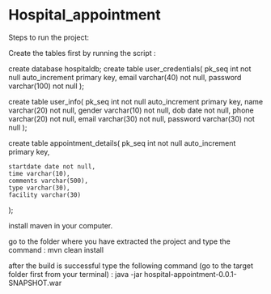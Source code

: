 # Hospital_appointment
Steps to run the project: 

Create the tables first by running the script : 

create database hospitaldb;
create table user_credentials(
	pk_seq int not null auto_increment primary key,
	email varchar(40) not null,
	password varchar(100) not null
);

create table user_info(
	pk_seq int not null auto_increment primary key,
	name varchar(20) not null,
	gender varchar(10) not null,
	dob date not null,
	phone varchar(20) not null,
	email varchar(30) not null,
	password varchar(30) not null
);

create table appointment_details(
	pk_seq int not null auto_increment primary key,
	
	startdate date not null,
	time varchar(10),
	comments varchar(500),
	type varchar(30),
	facility varchar(30)
);

install maven in your computer.

go to the folder where you have extracted the project and type the command : 
mvn clean install

after the build is successful type the following command (go to the target folder first from your terminal) : 
java -jar hospital-appointment-0.0.1-SNAPSHOT.war
